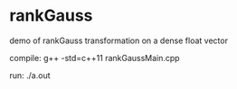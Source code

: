 # rankGauss

demo of rankGauss transformation on a dense float vector

compile:
g++ -std=c++11 rankGaussMain.cpp 

run:
./a.out
